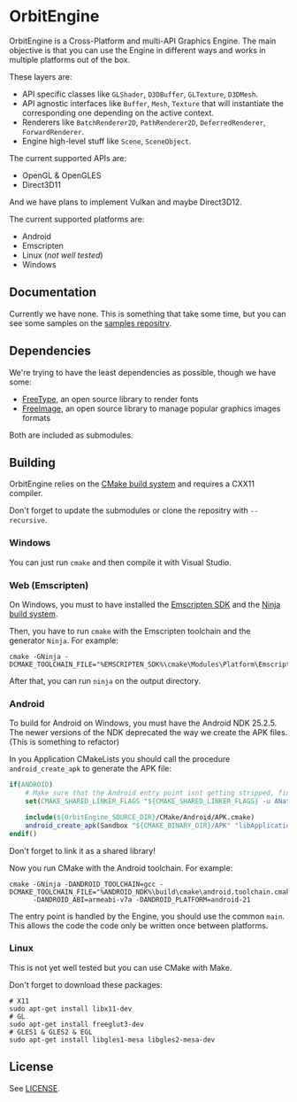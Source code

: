 # OrbitEngine
OrbitEngine is a Cross-Platform and multi-API Graphics Engine.
The main objective is that you can use the Engine in different ways and works in multiple platforms out of the box.

These layers are:
* API specific classes like `GLShader`, `D3DBuffer`, `GLTexture`, `D3DMesh`.
* API agnostic interfaces like `Buffer`, `Mesh`, `Texture` that will instantiate the corresponding one depending on the active context.
* Renderers like `BatchRenderer2D`, `PathRenderer2D`, `DeferredRenderer`, `ForwardRenderer`.
* Engine high-level stuff like `Scene`, `SceneObject`.

The current supported APIs are:
* OpenGL & OpenGLES
* Direct3D11

And we have plans to implement Vulkan and maybe Direct3D12.

The current supported platforms are:
* Android
* Emscripten
* Linux (*not well tested*)
* Windows

## Documentation
Currently we have none. This is something that take some time, but you can see some samples on the [samples repositry]().

## Dependencies
We're trying to have the least dependencies as possible, though we have some:
* [FreeType](https://www.freetype.org/), an open source library to render fonts
* [FreeImage](http://freeimage.sourceforge.net/), an open source library to manage popular graphics images formats

Both are included as submodules.

## Building
OrbitEngine relies on the [CMake build system](https://cmake.org/) and requires a CXX11 compiler.

Don't forget to update the submodules or clone the repositry with `--recursive`.

### Windows
You can just run `cmake` and then compile it with Visual Studio.

### Web (Emscripten)
On Windows, you must to have installed the [Emscripten SDK](https://kripken.github.io/emscripten-site/docs/getting_started/downloads.html) and the [Ninja build system](https://ninja-build.org/).

Then, you have to run `cmake` with the Emscripten toolchain and the generator `Ninja`. For example:
```shell
cmake -GNinja -DCMAKE_TOOLCHAIN_FILE="%EMSCRIPTEN_SDK%\cmake\Modules\Platform\Emscripten.cmake"
```
After that, you can run `ninja` on the output directory.
### Android
To build for Android on Windows, you must have the Android NDK 25.2.5. The newer versions of the NDK deprecated the way we create the APK files. (This is something to refactor)

In you Application CMakeLists you should call the procedure `android_create_apk` to generate the APK file:

```cmake
if(ANDROID)	
	# Make sure that the Android entry point isnt getting stripped, find a better solution
	set(CMAKE_SHARED_LINKER_FLAGS "${CMAKE_SHARED_LINKER_FLAGS} -u ANativeActivity_onCreate")

	include(${OrbitEngine_SOURCE_DIR}/CMake/Android/APK.cmake)
	android_create_apk(Sandbox "${CMAKE_BINARY_DIR}/APK" "libApplication.so" "")
endif()
```
Don't forget to link it as a shared library!

Now you run CMake with the Android toolchain. For example:
```shell
cmake -GNinja -DANDROID_TOOLCHAIN=gcc -DCMAKE_TOOLCHAIN_FILE="%ANDROID_NDK%\build\cmake\android.toolchain.cmake"
      -DANDROID_ABI=armeabi-v7a -DANDROID_PLATFORM=android-21
```
The entry point is handled by the Engine, you should use the common `main`. This allows the code the code only be written once between platforms.

### Linux
This is not yet well tested but you can use CMake with Make.

Don't forget to download these packages:
```shell
# X11
sudo apt-get install libx11-dev
# GL
sudo apt-get install freeglut3-dev
# GLES1 & GLES2 & EGL
sudo apt-get install libgles1-mesa libgles2-mesa-dev
```

## License
See [LICENSE](LICENSE).
